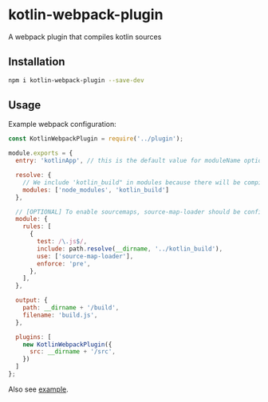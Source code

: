 # kotlin-webpack-plugin

A webpack plugin that compiles kotlin sources

## Installation

```bash
npm i kotlin-webpack-plugin --save-dev
```

## Usage

Example webpack configuration:
```js
const KotlinWebpackPlugin = require('../plugin');

module.exports = {
  entry: 'kotlinApp', // this is the default value for moduleName option

  resolve: {
    // We include 'kotlin_build" in modules because there will be compiled "kotlinApp.js" file
    modules: ['node_modules', 'kotlin_build']
  },

  // [OPTIONAL] To enable sourcemaps, source-map-loader should be configured
  module: {
    rules: [
      {
        test: /\.js$/,
        include: path.resolve(__dirname, '../kotlin_build'),
        use: ['source-map-loader'],
        enforce: 'pre',
      },
    ],
  },

  output: {
    path: __dirname + '/build',
    filename: 'build.js',
  },

  plugins: [
    new KotlinWebpackPlugin({
      src: __dirname + '/src',
    })
  ]
};
```

Also see [example](./example).